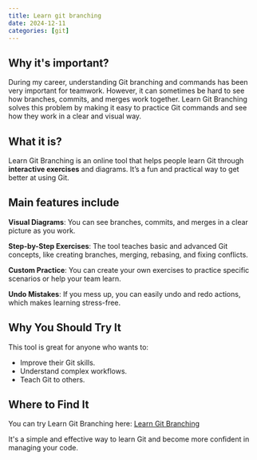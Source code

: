 ```yaml
---
title: Learn git branching
date: 2024-12-11
categories: [git]
---
```


## Why it's important?

During my career, understanding Git branching and commands has been very important for teamwork. However, it can sometimes be hard to see how branches, commits, and merges work together. Learn Git Branching solves this problem by making it easy to practice Git commands and see how they work in a clear and visual way.

## What it is?

Learn Git Branching is an online tool that helps people learn Git through **interactive exercises** and diagrams. It’s a fun and practical way to get better at using Git.

## Main features include

**Visual Diagrams**: You can see branches, commits, and merges in a clear picture as you work.

**Step-by-Step Exercises**: The tool teaches basic and advanced Git concepts, like creating branches, merging, rebasing, and fixing conflicts.

**Custom Practice**: You can create your own exercises to practice specific scenarios or help your team learn.

**Undo Mistakes**: If you mess up, you can easily undo and redo actions, which makes learning stress-free.

## Why You Should Try It

This tool is great for anyone who wants to:

- Improve their Git skills.
- Understand complex workflows.
- Teach Git to others.

## Where to Find It

You can try Learn Git Branching here: [Learn Git Branching](https://learngitbranching.js.org/)

It's a simple and effective way to learn Git and become more confident in managing your code.
